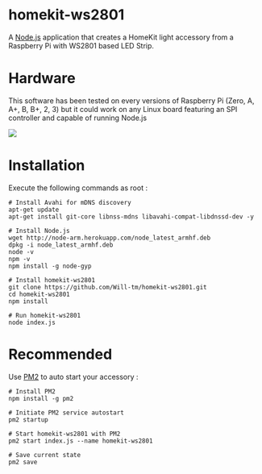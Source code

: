 # homekit-ws2801

A [Node.js](https://github.com/nodejs/node) application that creates a HomeKit light accessory from a Raspberry Pi with WS2801 based LED Strip.


Hardware
============

This software has been tested on every versions of Raspberry Pi (Zero, A, A+, B, B+, 2, 3) but it could work on any Linux board featuring an SPI controller and capable of running Node.js

![](https://cloud.githubusercontent.com/assets/1313292/23364532/bb95372e-fcff-11e6-93f9-bed7bbf7a5f7.png)


Installation
============

Execute the following commands as root :

    # Install Avahi for mDNS discovery
    apt-get update
    apt-get install git-core libnss-mdns libavahi-compat-libdnssd-dev -y

    # Install Node.js
    wget http://node-arm.herokuapp.com/node_latest_armhf.deb
    dpkg -i node_latest_armhf.deb
    node -v
    npm -v
    npm install -g node-gyp 

    # Install homekit-ws2801
    git clone https://github.com/Will-tm/homekit-ws2801.git
    cd homekit-ws2801
    npm install
    
    # Run homekit-ws2801
    node index.js


Recommended
===========

Use [PM2](https://github.com/Unitech/pm2) to auto start your accessory :

    # Install PM2
    npm install -g pm2
    
    # Initiate PM2 service autostart
    pm2 startup
    
    # Start homekit-ws2801 with PM2
    pm2 start index.js --name homekit-ws2801
    
    # Save current state
    pm2 save
